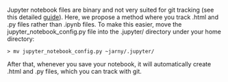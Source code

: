Jupyter notebook files are binary and not very suited for git tracking (see this detailed [guide](https://nextjournal.com/schmudde/how-to-version-control-jupyter)). Here, we propose a method where you track .html and .py files rather than .ipynb files. To make this easier, move the jupyter_notebook_config.py file into the .jupyter/ directory under your home directory:

```
> mv jupyter_notebook_config.py ~jarny/.jupyter/
```

After that, whenever you save your notebook, it will automatically create .html and .py files, which you can track with git.
